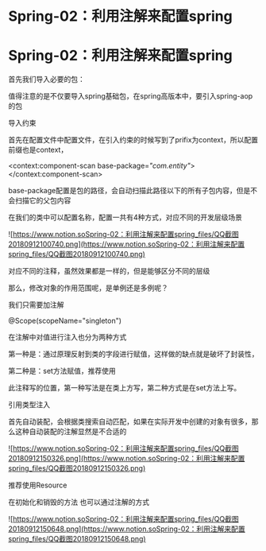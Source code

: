 # Spring-02：利用注解来配置spring

# Spring-02：利用注解来配置spring

首先我们导入必要的包：

值得注意的是不仅要导入spring基础包，在spring高版本中，要引入spring-aop的包

导入约束

首先在配置文件中配置文件，在引入约束的时候写到了prifix为context，所以配置前缀也是context，

<context:component-scan base-package=*"com.entity"*></context:component-scan>

base-package配置是包的路径，会自动扫描此路径以下的所有子包内容，但是不会扫描它的父包内容

在我们的类中可以配置名称，配置一共有4种方式，对应不同的开发层级场景

![https://www.notion.soSpring-02：利用注解来配置spring_files/QQ截图20180912100740.png](https://www.notion.soSpring-02：利用注解来配置spring_files/QQ截图20180912100740.png)

对应不同的注释，虽然效果都是一样的，但是能够区分不同的层级

那么，修改对象的作用范围呢，是单例还是多例呢？

我们只需要加注解

@Scope(scopeName="singleton")

在注解中对值进行注入也分为两种方式

第一种是：通过原理反射到类的字段进行赋值，这样做的缺点就是破坏了封装性，

第二种是：set方法赋值，推荐使用

此注释写的位置，第一种写法是在类上方写，第二种方式是在set方法上写。

引用类型注入

首先自动装配，会根据类搜索自动匹配，如果在实际开发中创建的对象有很多，那么这种自动装配的注解显然是不合适的

![https://www.notion.soSpring-02：利用注解来配置spring_files/QQ截图20180912150326.png](https://www.notion.soSpring-02：利用注解来配置spring_files/QQ截图20180912150326.png)

推荐使用Resource

在初始化和销毁的方法 也可以通过注解的方式

![https://www.notion.soSpring-02：利用注解来配置spring_files/QQ截图20180912150648.png](https://www.notion.soSpring-02：利用注解来配置spring_files/QQ截图20180912150648.png)